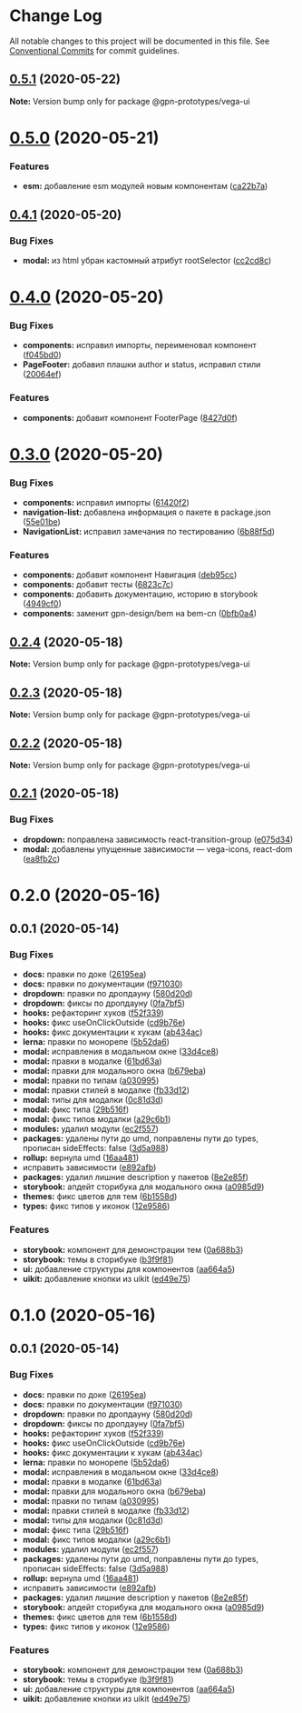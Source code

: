 # Change Log

All notable changes to this project will be documented in this file.
See [Conventional Commits](https://conventionalcommits.org) for commit guidelines.

## [0.5.1](https://github.com/gpn-prototypes/vega-ui/compare/@gpn-prototypes/vega-ui@0.5.0...@gpn-prototypes/vega-ui@0.5.1) (2020-05-22)

**Note:** Version bump only for package @gpn-prototypes/vega-ui





# [0.5.0](https://github.com/gpn-prototypes/vega-ui/compare/@gpn-prototypes/vega-ui@0.4.1...@gpn-prototypes/vega-ui@0.5.0) (2020-05-21)


### Features

* **esm:** добавление esm модулей новым компонентам ([ca22b7a](https://github.com/gpn-prototypes/vega-ui/commit/ca22b7a8c4fee029991d1db9bf6454964600be23))





## [0.4.1](https://github.com/gpn-prototypes/vega-ui/compare/@gpn-prototypes/vega-ui@0.4.0...@gpn-prototypes/vega-ui@0.4.1) (2020-05-20)


### Bug Fixes

* **modal:** из html убран кастомный атрибут rootSelector ([cc2cd8c](https://github.com/gpn-prototypes/vega-ui/commit/cc2cd8c13a646764471d1aa5f3ddfadbd8c5ec97))





# [0.4.0](https://github.com/gpn-prototypes/vega-ui/compare/@gpn-prototypes/vega-ui@0.3.0...@gpn-prototypes/vega-ui@0.4.0) (2020-05-20)


### Bug Fixes

* **components:** исправил импорты, переименовал компонент ([f045bd0](https://github.com/gpn-prototypes/vega-ui/commit/f045bd0a10a80cb58bc21872f6bee4586d5d1161))
* **PageFooter:** добавил плашки author и status, исправил стили ([20064ef](https://github.com/gpn-prototypes/vega-ui/commit/20064ef60fe58df65c1b54949edea225ea8eda6c))


### Features

* **components:** добавит компонент FooterPage ([8427d0f](https://github.com/gpn-prototypes/vega-ui/commit/8427d0fac689413d669453f8674e34fbd4fa3a98))





# [0.3.0](https://github.com/gpn-prototypes/vega-ui/compare/@gpn-prototypes/vega-ui@0.2.4...@gpn-prototypes/vega-ui@0.3.0) (2020-05-20)


### Bug Fixes

* **components:** исправил импорты ([61420f2](https://github.com/gpn-prototypes/vega-ui/commit/61420f2fce48a2541abd25f3d186b1a464e8d45d))
* **navigation-list:** добавлена информация о пакете в package.json ([55e01be](https://github.com/gpn-prototypes/vega-ui/commit/55e01be2d91f28de96914bbe8cd5372275a8fb0b))
* **NavigationList:** исправил замечания по тестированию ([6b88f5d](https://github.com/gpn-prototypes/vega-ui/commit/6b88f5d0ddad344a7808a82d6dd1f6464310ed2d))


### Features

* **components:** добавит компонент Навигация ([deb95cc](https://github.com/gpn-prototypes/vega-ui/commit/deb95ccd4127ee4232c128a2e2d85e1a4aee85f5))
* **components:** добавит тесты ([6823c7c](https://github.com/gpn-prototypes/vega-ui/commit/6823c7c33231fc592c1153155797b98f14c57cef))
* **components:** добавить документацию, историю в storybook ([4949cf0](https://github.com/gpn-prototypes/vega-ui/commit/4949cf04839808d3ee8f496b1fda24046d1cf8bc))
* **components:** заменит gpn-design/bem на bem-cn ([0bfb0a4](https://github.com/gpn-prototypes/vega-ui/commit/0bfb0a49ef95245aed6b46d6fa77fe22d6725094))





## [0.2.4](https://github.com/gpn-prototypes/vega-ui/compare/@gpn-prototypes/vega-ui@0.2.3...@gpn-prototypes/vega-ui@0.2.4) (2020-05-18)

**Note:** Version bump only for package @gpn-prototypes/vega-ui





## [0.2.3](https://github.com/gpn-prototypes/vega-ui/compare/@gpn-prototypes/vega-ui@0.2.2...@gpn-prototypes/vega-ui@0.2.3) (2020-05-18)

**Note:** Version bump only for package @gpn-prototypes/vega-ui





## [0.2.2](https://github.com/gpn-prototypes/vega-ui/compare/@gpn-prototypes/vega-ui@0.2.1...@gpn-prototypes/vega-ui@0.2.2) (2020-05-18)

**Note:** Version bump only for package @gpn-prototypes/vega-ui





## [0.2.1](https://github.com/gpn-prototypes/vega-ui/compare/@gpn-prototypes/vega-ui@0.2.0...@gpn-prototypes/vega-ui@0.2.1) (2020-05-18)


### Bug Fixes

* **dropdown:** поправлена зависимость react-transition-group ([e075d34](https://github.com/gpn-prototypes/vega-ui/commit/e075d34088d69b588f845aea06df6e039ca8247f))
* **modal:** добавлены упущенные зависимости — vega-icons, react-dom ([ea8fb2c](https://github.com/gpn-prototypes/vega-ui/commit/ea8fb2ce4edb3d8f55aa38830090c405b858a633))





# 0.2.0 (2020-05-16)



## 0.0.1 (2020-05-14)


### Bug Fixes

* **docs:** правки по доке ([26195ea](https://github.com/gpn-prototypes/vega-ui/commit/26195ead225a5d432b366914661fa0d9a42a637a))
* **docs:** правки по документации ([f971030](https://github.com/gpn-prototypes/vega-ui/commit/f9710309638f35aa1819cf7c0ce4ad5011af7d66))
* **dropdown:** правки по дропдауну ([580d20d](https://github.com/gpn-prototypes/vega-ui/commit/580d20d1d0d7ef8599e3f9cb9b982da4c067b235))
* **dropdown:** фиксы по дропдауну ([0fa7bf5](https://github.com/gpn-prototypes/vega-ui/commit/0fa7bf578142d27401f5b2471a4718db1846278f))
* **hooks:** рефакторинг хуков ([f52f339](https://github.com/gpn-prototypes/vega-ui/commit/f52f3395603ffbbd1d7a0b828cd3f5707b1d6ba5))
* **hooks:** фикс useOnClickOutside ([cd9b76e](https://github.com/gpn-prototypes/vega-ui/commit/cd9b76ed9eb9459c63ebe67c0a3e8c72aab71eff))
* **hooks:** фикс документации к хукам ([ab434ac](https://github.com/gpn-prototypes/vega-ui/commit/ab434ac6d24a4cbbf3a05ad2be7f590a61e88e6c))
* **lerna:** правки по монорепе ([5b52da6](https://github.com/gpn-prototypes/vega-ui/commit/5b52da629e60242841a3e78d338256583fb11ad9))
* **modal:** исправления в модальном окне ([33d4ce8](https://github.com/gpn-prototypes/vega-ui/commit/33d4ce8072869a824f29a2b6b0e60357bdeb7833))
* **modal:** правки в модалке ([61bd63a](https://github.com/gpn-prototypes/vega-ui/commit/61bd63aff3188d2ee9a23c3eabf27de79149818f))
* **modal:** правки для модального окна ([b679eba](https://github.com/gpn-prototypes/vega-ui/commit/b679eba7e70f57c988816e7af562e483ff999dee))
* **modal:** правки по типам ([a030995](https://github.com/gpn-prototypes/vega-ui/commit/a030995c8eff89039caa6e4acef406d66f013b7a))
* **modal:** правки стилей в модалке ([fb33d12](https://github.com/gpn-prototypes/vega-ui/commit/fb33d1296929b7357738ae66f89fe713524ea6be))
* **modal:** типы для модалки ([0c81d3d](https://github.com/gpn-prototypes/vega-ui/commit/0c81d3dfe074d6cc158f2b6e6aa075276204bd88))
* **modal:** фикс типа ([29b516f](https://github.com/gpn-prototypes/vega-ui/commit/29b516f5119fb995b7e09d0a970ee402b1e9eb61))
* **modal:** фикс типов модалки ([a29c6b1](https://github.com/gpn-prototypes/vega-ui/commit/a29c6b16a05c8c241ae14dab3bb296aa61e902aa))
* **modules:** удалил модули ([ec2f557](https://github.com/gpn-prototypes/vega-ui/commit/ec2f55726b6b1dbc91e61e216e55f06fbb449674))
* **packages:** удалены пути до umd, поправлены пути до types, прописан sideEffects: false ([3d5a988](https://github.com/gpn-prototypes/vega-ui/commit/3d5a98871aece5d6c79be112e2e60ecd0529694e))
* **rollup:** вернула umd ([16aa481](https://github.com/gpn-prototypes/vega-ui/commit/16aa48132ca6c3934b3b12aa079f8645a0efc89b))
* исправить зависимости ([e892afb](https://github.com/gpn-prototypes/vega-ui/commit/e892afb5368b7ed2c6bdd4c77e08917e033f75ed))
* **packages:** удалил лишние description у пакетов ([8e2e85f](https://github.com/gpn-prototypes/vega-ui/commit/8e2e85fe740b6cfde05abd30b1b236c8bcd5600d))
* **storybook:** апдейт сторибука для модального окна ([a0985d9](https://github.com/gpn-prototypes/vega-ui/commit/a0985d9508e4a72953969a8a7112431a105682a0))
* **themes:** фикс цветов для тем ([6b1558d](https://github.com/gpn-prototypes/vega-ui/commit/6b1558d496ab57bb2fee0f184c33a9e6902a3fb8))
* **types:** фикс типов у иконок ([12e9586](https://github.com/gpn-prototypes/vega-ui/commit/12e95862a63de8e9ea1eccfa12820da7cfa76dbe))


### Features

* **storybook:** компонент для демонстрации тем ([0a688b3](https://github.com/gpn-prototypes/vega-ui/commit/0a688b30f0a97dfc581cc6d1ac98121010aedd87))
* **storybook:** темы в сторибуке ([b3f9f81](https://github.com/gpn-prototypes/vega-ui/commit/b3f9f81b84c09fe282c98aa35e5c8d913c962656))
* **ui:** добавление структуры для компонентов ([aa664a5](https://github.com/gpn-prototypes/vega-ui/commit/aa664a505b23a8453bd1cb5183052f3e793b9c6a))
* **uikit:** добавление кнопки из uikit ([ed49e75](https://github.com/gpn-prototypes/vega-ui/commit/ed49e75f3425d1c55174cbba748f1bbc846f9b10))





# 0.1.0 (2020-05-16)

## 0.0.1 (2020-05-14)

### Bug Fixes

- **docs:** правки по доке ([26195ea](https://github.com/gpn-prototypes/vega-ui/commit/26195ead225a5d432b366914661fa0d9a42a637a))
- **docs:** правки по документации ([f971030](https://github.com/gpn-prototypes/vega-ui/commit/f9710309638f35aa1819cf7c0ce4ad5011af7d66))
- **dropdown:** правки по дропдауну ([580d20d](https://github.com/gpn-prototypes/vega-ui/commit/580d20d1d0d7ef8599e3f9cb9b982da4c067b235))
- **dropdown:** фиксы по дропдауну ([0fa7bf5](https://github.com/gpn-prototypes/vega-ui/commit/0fa7bf578142d27401f5b2471a4718db1846278f))
- **hooks:** рефакторинг хуков ([f52f339](https://github.com/gpn-prototypes/vega-ui/commit/f52f3395603ffbbd1d7a0b828cd3f5707b1d6ba5))
- **hooks:** фикс useOnClickOutside ([cd9b76e](https://github.com/gpn-prototypes/vega-ui/commit/cd9b76ed9eb9459c63ebe67c0a3e8c72aab71eff))
- **hooks:** фикс документации к хукам ([ab434ac](https://github.com/gpn-prototypes/vega-ui/commit/ab434ac6d24a4cbbf3a05ad2be7f590a61e88e6c))
- **lerna:** правки по монорепе ([5b52da6](https://github.com/gpn-prototypes/vega-ui/commit/5b52da629e60242841a3e78d338256583fb11ad9))
- **modal:** исправления в модальном окне ([33d4ce8](https://github.com/gpn-prototypes/vega-ui/commit/33d4ce8072869a824f29a2b6b0e60357bdeb7833))
- **modal:** правки в модалке ([61bd63a](https://github.com/gpn-prototypes/vega-ui/commit/61bd63aff3188d2ee9a23c3eabf27de79149818f))
- **modal:** правки для модального окна ([b679eba](https://github.com/gpn-prototypes/vega-ui/commit/b679eba7e70f57c988816e7af562e483ff999dee))
- **modal:** правки по типам ([a030995](https://github.com/gpn-prototypes/vega-ui/commit/a030995c8eff89039caa6e4acef406d66f013b7a))
- **modal:** правки стилей в модалке ([fb33d12](https://github.com/gpn-prototypes/vega-ui/commit/fb33d1296929b7357738ae66f89fe713524ea6be))
- **modal:** типы для модалки ([0c81d3d](https://github.com/gpn-prototypes/vega-ui/commit/0c81d3dfe074d6cc158f2b6e6aa075276204bd88))
- **modal:** фикс типа ([29b516f](https://github.com/gpn-prototypes/vega-ui/commit/29b516f5119fb995b7e09d0a970ee402b1e9eb61))
- **modal:** фикс типов модалки ([a29c6b1](https://github.com/gpn-prototypes/vega-ui/commit/a29c6b16a05c8c241ae14dab3bb296aa61e902aa))
- **modules:** удалил модули ([ec2f557](https://github.com/gpn-prototypes/vega-ui/commit/ec2f55726b6b1dbc91e61e216e55f06fbb449674))
- **packages:** удалены пути до umd, поправлены пути до types, прописан sideEffects: false ([3d5a988](https://github.com/gpn-prototypes/vega-ui/commit/3d5a98871aece5d6c79be112e2e60ecd0529694e))
- **rollup:** вернула umd ([16aa481](https://github.com/gpn-prototypes/vega-ui/commit/16aa48132ca6c3934b3b12aa079f8645a0efc89b))
- исправить зависимости ([e892afb](https://github.com/gpn-prototypes/vega-ui/commit/e892afb5368b7ed2c6bdd4c77e08917e033f75ed))
- **packages:** удалил лишние description у пакетов ([8e2e85f](https://github.com/gpn-prototypes/vega-ui/commit/8e2e85fe740b6cfde05abd30b1b236c8bcd5600d))
- **storybook:** апдейт сторибука для модального окна ([a0985d9](https://github.com/gpn-prototypes/vega-ui/commit/a0985d9508e4a72953969a8a7112431a105682a0))
- **themes:** фикс цветов для тем ([6b1558d](https://github.com/gpn-prototypes/vega-ui/commit/6b1558d496ab57bb2fee0f184c33a9e6902a3fb8))
- **types:** фикс типов у иконок ([12e9586](https://github.com/gpn-prototypes/vega-ui/commit/12e95862a63de8e9ea1eccfa12820da7cfa76dbe))

### Features

- **storybook:** компонент для демонстрации тем ([0a688b3](https://github.com/gpn-prototypes/vega-ui/commit/0a688b30f0a97dfc581cc6d1ac98121010aedd87))
- **storybook:** темы в сторибуке ([b3f9f81](https://github.com/gpn-prototypes/vega-ui/commit/b3f9f81b84c09fe282c98aa35e5c8d913c962656))
- **ui:** добавление структуры для компонентов ([aa664a5](https://github.com/gpn-prototypes/vega-ui/commit/aa664a505b23a8453bd1cb5183052f3e793b9c6a))
- **uikit:** добавление кнопки из uikit ([ed49e75](https://github.com/gpn-prototypes/vega-ui/commit/ed49e75f3425d1c55174cbba748f1bbc846f9b10))
